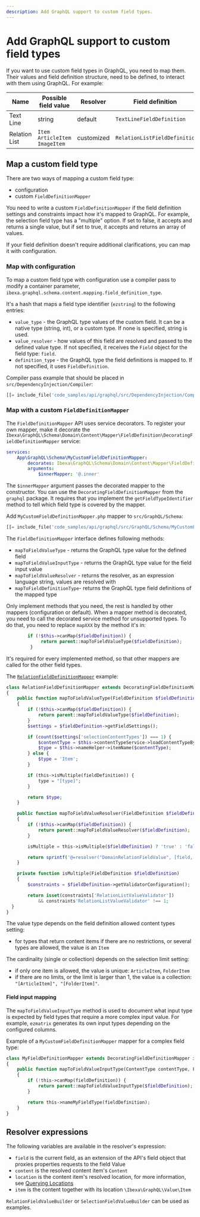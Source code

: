 ```yaml
---
description: Add GraphQL support to custom field types.
---
```


# Add GraphQL support to custom field types

If you want to use custom field types in GraphQL, you need to map them.
Their values and field definition structure, need to be defined, to interact with them using GraphQL.
For example:

| Name | Possible field value      | Resolver| Field definition|
|------|------| ------- | ------- |
| Text Line     | string | default | `TextLineFieldDefinition`    |
| Relation List | `Item` `ArticleItem` `ImageItem` | customized | `RelationListFieldDefinitio` |

## Map a custom field type

There are two ways of mapping a custom field type:

- configuration
- custom `FieldDefinitionMapper`

You need to write a custom `FieldDefinitionMapper` if the field definition settings and constraints impact how it's mapped to GraphQL.
For example, the selection field type has a "multiple" option. 
If set to false, it accepts and returns a single value, 
but if set to true, it accepts and returns an array of values.

If your field definition doesn't require additional clarifications, you can map it with configuration.

### Map with configuration

To map a custom field type with configuration use a compiler pass to modify a container parameter, `ibexa.graphql.schema.content.mapping.field_definition_type`.

It's a hash that maps a field type identifier (`ezstring`) to the following entries:

- `value_type` - the GraphQL type values of the custom field. It can be a native type (string, int), or a custom type. If none is specified, string is used.
- `value_resolver` - how values of this field are resolved and passed to the defined value type. If not specified, it receives the `Field` object for the field type: `field`.
- `definition_type` - the GraphQL type the field definitions is mapped to. If not specified, it uses `FieldDefinition`.

Compiler pass example that should be placed in `src/DependencyInjection/Compiler`:

``` php
[[= include_file('code_samples/api/graphql/src/DependencyInjection/Compiler/MyCustomTypeGraphQLCompilerPass.php') =]]
```

### Map with a custom `FieldDefinitionMapper`

The `FieldDefinitionMapper` API uses service decorators.
To register your own mapper, make it decorate the
`Ibexa\GraphQL\Schema\Domain\Content\Mapper\FieldDefinition\DecoratingFieldDefinitionMapper` service:

```yaml
services:
    App\GraphQL\Schema\MyCustomFieldDefinitionMapper:
        decorates: Ibexa\GraphQL\Schema\Domain\Content\Mapper\FieldDefinition\DecoratingFieldDefinitionMapper
        arguments:
            $innerMapper: '@.inner'
```

The `$innerMapper` argument passes the decorated mapper to the constructor.
You can use the `DecoratingFieldDefinitionMapper` from the `graphql` package.
It requires that you implement the `getFieldTypeIdentifier` method to tell which field type is covered by the mapper.

Add `MyCustomFieldDefinitionMapper.php` mapper to `src/GraphQL/Schema`:

``` php
[[= include_file('code_samples/api/graphql/src/GraphQL/Schema/MyCustomFieldDefinitionMapper.php') =]]
```

The `FieldDefinitionMapper` interface defines following methods:

- `mapToFieldValueType` - returns the GraphQL type value for the defined field
- `mapToFieldValueInputType` - returns the GraphQL type value for the field input value
- `mapToFieldValueResolver` - returns the resolver, as an expression language string, values are resolved with
- `mapToFieldDefinitionType`- returns the GraphQL type field definitions of the mapped type

Only implement methods that you need, the rest is handled by other mappers (configuration or default).
When a mapper method is decorated, you need to call the decorated service method for unsupported types.
To do that, you need to replace `mapXXX` by the method it's in:

```php
        if (!$this->canMap($fieldDefinition)) {
             return parent::mapToFieldValueType($fieldDefinition);
         }
```

It's required for every implemented method, so that other mappers are called for the other field types.

The [`RelationFieldDefinitionMapper`](https://github.com/ibexa/graphql/blob/main/src/lib/Schema/Domain/Content/Mapper/FieldDefinition/RelationFieldDefinitionMapper.php) example:

```php hl_lines="14"
class RelationFieldDefinitionMapper extends DecoratingFieldDefinitionMapper implements FieldDefinitionMapper
{
    public function mapToFieldValueType(FieldDefinition $fieldDefinition): ?string
    {
        if (!$this->canMap($fieldDefinition)) {
            return parent::mapToFieldValueType($fieldDefinition);
        }
        $settings = $fieldDefinition->getFieldSettings();

        if (count($settings['selectionContentTypes']) === 1) {
            $contentType = $this->contentTypeService->loadContentTypeByIdentifier($settings['selectionContentTypes'][0]);
            $type = $this->nameHelper->itemName($contentType);
        } else {
            $type = 'Item';
        }

        if (this->isMultiple(fieldDefinition)) {
            type = "[type]";
        }

        return $type;
    }

    public function mapToFieldValueResolver(FieldDefinition $fieldDefinition): ?string
    {
        if (!$this->canMap($fieldDefinition)) {
            return parent::mapToFieldValueResolver($fieldDefinition);
        }

        isMultiple = this->isMultiple($fieldDefinition) ? 'true' : 'false';

        return sprintf('@=resolver("DomainRelationFieldValue", [field, %s])', $isMultiple);
    }

    private function isMultiple(FieldDefinition $fieldDefinition)
    {
        $constraints = $fieldDefinition->getValidatorConfiguration();

        return isset(constraints['RelationListValueValidator'])
            && constraints'RelationListValueValidator' !== 1;
  }
}
```

The value type depends on the field definition allowed content types setting:

- for types that return content items if there are no restrictions, or several types are allowed, the value is an `Item`

The cardinality (single or collection) depends on the selection limit setting:

- if only one item is allowed, the value is unique: `ArticleItem`, `FolderItem`
- if there are no limits, or the limit is larger than 1, the value is a collection: `"[ArticleItem]", "[FolderItem]"`.

#### Field input mapping

The `mapToFieldValueInputType` method is used to document what input type is expected by field types that require a more complex input value.
For example, `ezmatrix` generates its own input types depending on the configured columns.

Example of a `MyCustomFieldDefinitionMapper` mapper for a complex field type:

```php
class MyFieldDefinitionMapper extends DecoratingFieldDefinitionMapper implements FieldDefinitionMapper
{
    public function mapToFieldValueInputType(ContentType contentType, FieldDefinition fieldDefinition): ?string
    {
        if (!this->canMap(fieldDefinition)) {
            return parent::mapToFieldValueInputType($fieldDefinition);
        }

        return this->nameMyFieldType(fieldDefinition);
    }
}
```

## Resolver expressions

The following variables are available in the resolver's expression:

- `field` is the current field, as an extension of the API's field object that proxies properties requests to the field Value
- `content` is the resolved content item's `Content`
- `location` is the content item's resolved location, for more information, see [Querying Locations](graphql_queries.md#querying-locations)
- `item` is the content together with its location `\Ibexa\GraphQL\Value\Item`

`RelationFieldValueBuilder` or `SelectionFieldValueBuilder` can be used as examples.
